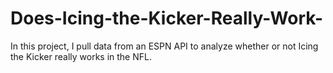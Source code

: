 # Does-Icing-the-Kicker-Really-Work-
In this project, I pull data from an ESPN API to analyze whether or not Icing the Kicker really works in the NFL.
